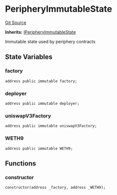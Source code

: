 # PeripheryImmutableState
[Git Source](https://github.com/MarginalProtocol/v1-periphery/blob/1d4c6a63a24ea055be056199b2cac6431f68ec06/contracts/base/PeripheryImmutableState.sol)

**Inherits:**
[IPeripheryImmutableState](/contracts/interfaces/IPeripheryImmutableState.sol/interface.IPeripheryImmutableState.md)

Immutable state used by periphery contracts


## State Variables
### factory

```solidity
address public immutable factory;
```


### deployer

```solidity
address public immutable deployer;
```


### uniswapV3Factory

```solidity
address public immutable uniswapV3Factory;
```


### WETH9

```solidity
address public immutable WETH9;
```


## Functions
### constructor


```solidity
constructor(address _factory, address _WETH9);
```


